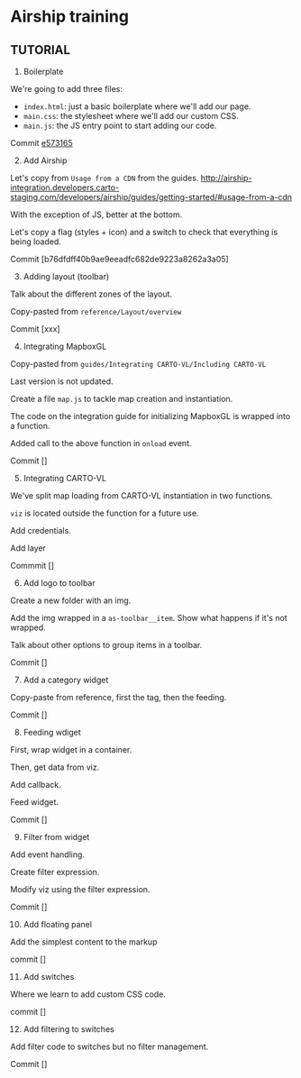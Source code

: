 # Airship training

## TUTORIAL


1. Boilerplate

We're going to add three files:

- `index.html`: just a basic boilerplate where we'll add our page.
- `main.css`: the stylesheet where we'll add our custom CSS.
- `main.js`: the JS entry point to start adding our code.

Commit [e573165](https://github.com/CartoDB/airship-training/commit/e573165589faec80f77c5f0fa6264b327f829e64)

2. Add Airship

Let's copy from `Usage from a CDN` from the guides.
http://airship-integration.developers.carto-staging.com/developers/airship/guides/getting-started/#usage-from-a-cdn

With the exception of JS, better at the bottom.

Let's copy a flag (styles + icon) and a switch to check that everything is being loaded.

Commit [b76dfdff40b9ae9eeadfc682de9223a8262a3a05]

3. Adding layout (toolbar)

Talk about the different zones of the layout.

Copy-pasted from `reference/Layout/overview`

Commit [xxx]

4. Integrating MapboxGL

Copy-pasted from `guides/Integrating CARTO-VL/Including CARTO-VL`

Last version is not updated.

Create a file `map.js` to tackle map creation and instantiation.

The code on the integration guide for initializing MapboxGL is wrapped into a function.

Added call to the above function in `onload` event.

Commit []

5. Integrating CARTO-VL

We've split map loading from CARTO-VL instantiation in two functions.

`viz` is located outside the function for a future use.

Add credentials.

Add layer

Commmit []

6. Add logo to toolbar

Create a new folder with an img.

Add the img wrapped in a `as-toolbar__item`. Show what happens if it's not wrapped.

Talk about other options to group items in a toolbar.

Commit []

7. Add a category widget

Copy-paste from reference, first the tag, then the feeding.

Commit []

8. Feeding wdiget

First, wrap widget in a container.

Then, get data from viz.

Add callback.

Feed widget.

Commit []

9. Filter from widget

Add event handling.

Create filter expression.

Modify viz using the filter expression.

Commit []

10. Add floating panel

Add the simplest content to the markup

commit []

11. Add switches

Where we learn to add custom CSS code.

commit []

12. Add filtering to switches

Add filter code to switches but no filter management.

Commit []
